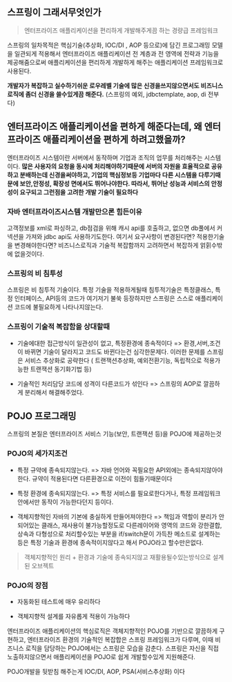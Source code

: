 ## 스프링이 그래서무엇인가

> 엔터프라이즈 애플리케이션을 편리하게 개발해주게끔 하는 경량급 프레임워크


스프링의 일차목적은 핵심기술(추상화, IOC/DI , AOP 등으로)에  담긴 프로그래밍 모델을 일관되게 적용해서 
엔터프라이즈 애플리케이션 전 계층과 전 영역에 전략과 기능을 제공해줌으로써 애플리케이션을 편리하게 개발하게 해주는 애플리케이션 프레임워크로 사용된다. 

**개발자가 복잡하고 실수하기쉬운 로우레벨 기술에 많은 신경을쓰지않으면서도 비즈니스로직에 좀더 신경을 쓸수있게끔 해준다.**
(스프링의 예외, jdbctemplate, aop, di 전부다)

## 엔터프라이즈 애플리케이션을 편하게 해준다는데, 왜 엔터프라이즈 애플리케이션을 편하게 하려고했을까?

엔터프라이즈 시스템이란 서버에서 동작하며 기업과 조직의 업무를 처리해주는 시스템이다. 
**많은 사용자의 요청을 동시에 처리해야하기때문에 서버의 자원을 효율적으로 공유하고 분배하는데 신경을써야하고, 
기업의 핵심정보등 기업마다 다른 시스템을 다루기때문에 보안,안정성, 확장성 면에서도 뛰어나야한다. 
따라서, 뛰어난 성능과 서비스의 안정성이 요구되고 그런점을 고려한 개발 기술이 필요하다**

### 자바 엔터프라이즈시스템 개발만으론 힘든이유 

고객정보를 xml로 파싱하고, db점검을 위해 캐시 api를 호출하고, 없으면 db풀에서 커넥션을 가져와 jdbc api도 사용하기도한다. 
여기서 요구사항이 변경된다면? 적용한기술을 변경해야한다면? 비즈니스로직과 기술적 복잡함까지 고려하면서 복잡하게 얽힑수밖에 없을것이다.


### 스프링의 비 침투성
스프링은 비 침투적 기술이다. 특정 기술을 적용하게될때 침투적기술은 특정클래스, 특정 인터페이스, API등의 코드가 여기저기 불쑥 등장하지만
스프링은 스스로 애플리케이션 코드에 불필요하게 나타나지않는다. 


### 스프링이 기술적 복잡함을 상대할때

- 기술에대한 접근방식이 일관성이 없고, 특정환경에 종속적이다
=> 환경,서버,조건이 바뀌면 기술이 달라지고 코드도 바뀐다는건 심각한문제다.
이러한 문제를 스프링은 서비스 추상화로 공략한다 ( 트랜잭션추상화, 예외전환기능, 독립적으로 적용가능한 트랜잭션 동기화기법 등) 

- 기술적인 처리담당 코드에 성격이 다른코드가 섞인다
=> 스프링의 AOP로 깔끔하게 분리해서 해결해주었다.



## POJO 프로그래밍

스프링의 본질은 엔터프라이즈 서비스 기능(보안, 트랜잭션 등)을 POJO에 제공하는것 

### POJO의 세가지조건

- 특정 규약에 종속되지않는다.
=> 자바 언어와 꼭필요한 API외에는 종속되지않아야한다. 규약이 적용된다면 다른환경으로 이전이 힘들기때문이다
- 특정 환경에 종속되지않는다.
=> 특정 서비스를 필요로한다거나, 특정 프레임워크안에서만 동작이 가능한다던지 등이다. 

- 객체지향적인 자바의 기본에 충실하게 만들어져야한다
=> 책임과 역할이 분리가 안되어있는 클래스, 재사용이 불가능할정도로 다른레이어와 영역의 코드와 강한결합, 상속과 다형성으로 처리할수있는 부분을  if/switch문이 가득찬 메소드로 설계하는 등은 특정 기술과 환경에 종속적이지않다고 해서 POJO라고 할수만은없다.

> 객체지향적인 원리 + 환경과 기술에 종속되지않고 재활용될수있는방식으로 설계된 오브젝트 


### POJO의 장점

- 자동화된 테스트에 매우 유리하다 

- 객체지향적 설계를 자유롭게 적용이 가능하다 

엔터프라이즈 애플리케이션의 핵심로직은 객체지향적인 POJO를 기반으로 깔끔하게 구현하고, 
엔터프라이즈 환경의 기술적인 복잡합은 스프링 프레임워크가 다루며, 이때 비즈니스 로직을 담당하는 POJO에서는 스프링은 모습을 감춘다. 스프링은 자신을 직접 노출하지않으면서 애플리케이션을 POJO로 쉽게 개발할수있게 지원해준다.

POJO개발을 뒷받침 해주는게 IOC/DI, AOP, PSA(서비스추상화) 이다
